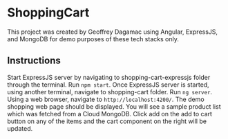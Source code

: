 # ShoppingCart

This project was created by Geoffrey Dagamac using Angular, ExpressJS, and MongoDB for demo purposes of these tech stacks only.  

## Instructions

Start ExpressJS server by navigating to shopping-cart-expressjs folder through the terminal. Run `npm start`. 
Once ExpressJS server is started, using another terminal, navigate to shopping-cart folder. Run `ng server`.
Using a web browser, navigate to `http://localhost:4200/`. 
The demo shopping web page should be displayed. You will see a sample product list which was fetched from a Cloud MongoDB.
Click add on the add to cart button on any of the items and the cart component on the right will be updated. 


